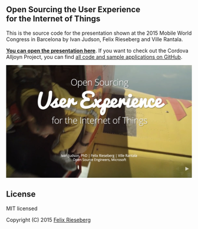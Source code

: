 ## Open Sourcing the User Experience <br />for the Internet of Things
This is the source code for the presentation shown at the 2015 Mobile World Congress in Barcelona by Ivan Judson, Felix Rieseberg and Ville Rantala.

**[You can open the presentation here](http://aka.ms/osux)**. If you want to check out the Cordova Alljoyn Project, you can find [all code and sample applications on GitHub](https://github.com/alljoyn-cordova).

![Screenshot](/assets/screenshot.png?raw=true)

## License
MIT licensed

Copyright (C) 2015 [Felix Rieseberg](http://www.felixrieseberg.com)
